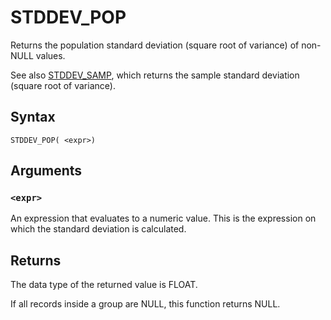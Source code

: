 # STDDEV_POP

Returns the population standard deviation (square root of variance) of non-NULL values.

See also [STDDEV_SAMP](stddev_samp.md), which returns the sample standard deviation (square root of variance).

## Syntax

```scopeql
STDDEV_POP( <expr>)
```

## Arguments

### `<expr>`

An expression that evaluates to a numeric value. This is the expression on which the standard deviation is calculated.

## Returns

The data type of the returned value is FLOAT.

If all records inside a group are NULL, this function returns NULL.
